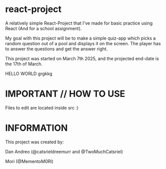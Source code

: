 # react-project
A relatively simple React-Project that I've made for basic practice using React (And for a school assignment).

My goal with this project will be to make a simple quiz-app which picks a random question out of a pool and displays it on the screen. The player has to answer the questions and get the answer right.

This project was started on March 7th 2025, and the projected end-date is the 17th of March.

HELLO WORLD grgkkg


# IMPORTANT // HOW TO USE 
Files to edit are located inside src :)

# INFORMATION 
This project was created by:

Dan Andreo (@catsrieldreemurr and @TwoMuchCatsriel)

Mori (@MementoM0Rl)
